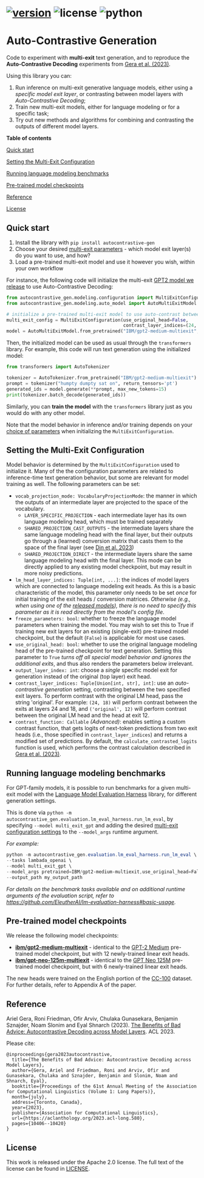 # [![version](https://img.shields.io/pypi/v/autocontrastive-gen)](https://pypi.org/project/autocontrastive-gen/)  ![license](https://img.shields.io/github/license/IBM/auto-contrastive-generation)  ![python](https://img.shields.io/badge/python-3.9%20|%203.10-blue)
# Auto-Contrastive Generation

Code to experiment with **multi-exit** text generation, and to reproduce the **Auto-Contrastive Decoding** experiments from [Gera et al. (2023)](#reference). 

Using this library you can:

1. Run inference on multi-exit generative language models, either using a *specific model exit layer*, or contrasting between model layers with *Auto-Contrastive Decoding*;
2. Train new multi-exit models, either for language modeling or for a specific task;
3. Try out new methods and algorithms for combining and contrasting the outputs of different model layers.


**Table of contents**

[Quick start](#quick-start)

[Setting the Multi-Exit Configuration](#setting-the-multi-exit-configuration)

[Running language modeling benchmarks](#running-language-modeling-benchmarks)

[Pre-trained model checkpoints](#pre-trained-model-checkpoints)

[Reference](#reference)

[License](#license)

## Quick start
1. Install the library with `pip install autocontrastive-gen`
2. Choose your desired [multi-exit parameters](#setting-the-multi-exit-configuration) - which model exit layer(s) do you want to use, and how?
3. Load a pre-trained multi-exit model and use it however you wish, within your own workflow

For instance, the following code will initialize the multi-exit [GPT2 model we release](#pre-trained-model-checkpoints) to use Auto-Contrastive Decoding:
```python
from autocontrastive_gen.modeling.configuration import MultiExitConfiguration
from autocontrastive_gen.modeling.auto_model import AutoMultiExitModel

# initialize a pre-trained multi-exit model to use auto-contrast between layer 24 and layer 12
multi_exit_config = MultiExitConfiguration(use_original_head=False, 
                                           contrast_layer_indices=(24, 12))
model = AutoMultiExitModel.from_pretrained("IBM/gpt2-medium-multiexit", multi_exit_config=multi_exit_config)
```

Then, the initialized model can be used as usual through the `transformers` library. For example, this code will run text generation using the initialized model:

```python
from transformers import AutoTokenizer

tokenizer = AutoTokenizer.from_pretrained("IBM/gpt2-medium-multiexit")
prompt = tokenizer("humpty dumpty sat on", return_tensors='pt')
generated_ids = model.generate(**prompt, max_new_tokens=15)
print(tokenizer.batch_decode(generated_ids))
```
Similarly, you can **train the model** with the `transformers` library just as you would do with any other model.

Note that the model behavior in inference and/or training depends on your [choice of parameters](#setting-the-multi-exit-configuration) when initializing the `MultiExitConfiguration`.

## Setting the Multi-Exit Configuration
Model behavior is determined by the `MultiExitConfiguration` used to initialize it. Many of the the configuration parameters are related to inference-time text generation behavior, but some are relevant for model training as well. The following parameters can be set:

- `vocab_projection_mode: VocabularyProjectionMode`: the manner in which the outputs of an intermediate layer are projected to the space of the vocabulary.
  - `LAYER_SPECIFIC_PROJECTION` - each intermediate layer has its own language modeling head, which must be trained separately
  - `SHARED_PROJECTION_CAST_OUTPUTS` - the intermediate layers share the same language modeling head with the final layer, but their outputs go through a (learned) conversion matrix that casts them to the space of the final layer (see [Din et al. 2023](https://arxiv.org/abs/2303.09435))
  - `SHARED_PROJECTION_DIRECT` - the intermediate layers share the same language modeling head with the final layer. This mode can be directly applied to any existing model checkpoint, but may result in more noisy predictions.
- `lm_head_layer_indices: Tuple[int, ...]`: the indices of model layers which are connected to language modeling exit heads. As this is a basic characteristic of the model, this parameter only needs to be set *once* for initial training of the exit heads / conversion matrices. *Otherwise (e.g., when using one of the [released models](#pre-trained-model-checkpoints)), there is no need to specify this parameter as it is read directly from the model's config file*.
- `freeze_parameters: bool`: whether to freeze the language model parameters when training the model. You may wish to set this to True if training new exit layers for an existing (single-exit) pre-trained model checkpoint, but the default (`False`) is applicable for most use cases.
- `use_original_head: bool`: whether to use the original language modeling head of the pre-trained checkpoint for text generation. Setting this parameter to `True` *turns off all special model behavior and ignores the additional exits*, and thus also renders the parameters below irrelevant.
- `output_layer_index: int`: choose a *single* specific model exit for generation instead of the original (top layer) exit head.
- `contrast_layer_indices: Tuple[Union[int, str], int]`: use an *auto-contrastive generation* setting, contrasting between the two specified exit layers. To perform contrast with the original LM head, pass the string 'original'. For example: `(24, 18)` will perform contrast between the exits at layers 24 and 18, and `('original', 12)` will perform contrast between the original LM head and the head at exit 12.
- `contrast_function: Callable` *(Advanced)*: enables setting a custom contrast function, that gets logits of next-token predictions from two exit heads (i.e., those specified in `contrast_layer_indices`) and returns a modified set of predictions. By default, the `calculate_contrasted_logits` function is used, which performs the contrast calculation described in [Gera et al. (2023)](#reference).


## Running language modeling benchmarks
For GPT-family models, it is possible to run benchmarks for a given multi-exit model with the [Language Model Evaluation Harness](https://github.com/EleutherAI/lm-evaluation-harness) library, for different generation settings.

This is done via `python -m autocontrastive_gen.evaluation.lm_eval_harness.run_lm_eval`, by specifying `--model multi_exit_gpt` and adding the desired [multi-exit configuration settings](#setting-the-multi-exit-configuration) to the `--model_args` runtime argument.

_For example:_
```powershell
python -m autocontrastive_gen.evaluation.lm_eval_harness.run_lm_eval \
--tasks lambada_openai \
--model multi_exit_gpt \
--model_args pretrained=IBM/gpt2-medium-multiexit,use_original_head=False,contrast_layer_indices='original;12' \
--output_path my_output_path
```
_For details on the benchmark tasks available and on additional runtime arguments of the evaluation script, refer to https://github.com/EleutherAI/lm-evaluation-harness#basic-usage._


## Pre-trained model checkpoints
We release the following model checkpoints:
- [**ibm/gpt2-medium-multiexit**](https://huggingface.co/ibm/gpt2-medium-multiexit) - identical to the [GPT-2 Medium](https://huggingface.co/gpt2-medium) pre-trained model checkpoint, but with 12 newly-trained linear exit heads.
- [**ibm/gpt-neo-125m-multiexit**](https://huggingface.co/ibm/gpt-neo-125m-multiexit) - identical to the [GPT Neo 125M](https://huggingface.co/EleutherAI/gpt-neo-125m) pre-trained model checkpoint, but with 6 newly-trained linear exit heads.

The new heads were trained on the English portion of the [CC-100](https://huggingface.co/datasets/cc100) dataset. For further details, refer to Appendix A of the paper. 

## Reference
Ariel Gera, Roni Friedman, Ofir Arviv, Chulaka Gunasekara, Benjamin Sznajder, Noam Slonim and Eyal Shnarch (2023). 
[The Benefits of Bad Advice: Autocontrastive Decoding across Model Layers](https://aclanthology.org/2023.acl-long.580). ACL 2023.

Please cite: 
```
@inproceedings{gera2023autocontrastive,
  title={The Benefits of Bad Advice: Autocontrastive Decoding across Model Layers},
  author={Gera, Ariel and Friedman, Roni and Arviv, Ofir and Gunasekara, Chulaka and Sznajder, Benjamin and Slonim, Noam and Shnarch, Eyal},
  booktitle={Proceedings of the 61st Annual Meeting of the Association for Computational Linguistics (Volume 1: Long Papers)},
  month={july},
  address={Toronto, Canada},
  year={2023},
  publisher={Association for Computational Linguistics},
  url={https://aclanthology.org/2023.acl-long.580},
  pages={10406--10420}
}
```

## License
This work is released under the Apache 2.0 license. The full text of the license can be found in [LICENSE](LICENSE).
